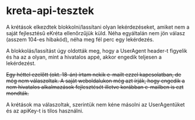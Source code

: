 # kreta-api-tesztek
A krétások elkezdtek blokkolni/lassítani olyan lekérdezéseket, amiket nem a saját fejlesztésű eKréta ellenőrzűjük küld.
Néha egyáltalán nem jön válasz (asszem 104-es hibakód), néha meg fél perc egy lekérdezés.

A blokkolás/lassítást úgy oldották meg, hogy a UserAgent header-t figyelik és ha az a olyan, mint a hivatalos appé, akkor engedik teljesen a lekérdezést.

~~Egy héttel ezelőtt (okt. 18-án) írtam nekik e-mailt ezzel kapcsolatban, de még nem válaszoltak. A saját weboldalukon még azt írják, hogy engedik a nem hivatalos alkalmazások fejlesztését illetve korábban e-mailben is ezt mondták.~~

A krétások ma válaszoltak, szerintük nem kéne másolni az UserAgentüket és az apiKey-t is tilos használni.
